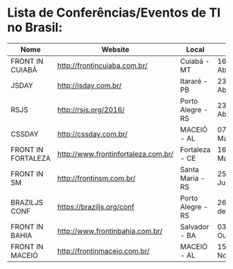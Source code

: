 # Lista de Conferências/Eventos de TI no Brasil:

Nome | Website | Local | Data | Valor | Assunto
-------- | ------- | ------- | ------- | ------- | -------
FRONT IN CUIABÁ | http://frontincuiaba.com.br/ | Cuiabá - MT | 16 de Abril | R$ 65 | Front-end
JSDAY | http://jsday.com.br/ | Itararé - PB | 23 de Abril | R$ 45 | Javascript
RSJS | http://rsjs.org/2016/ | Porto Alegre - RS | 23 de Abril | R$ 90 | Javascript
CSSDAY | http://cssday.com.br/ | MACEIÓ - AL | 07 de Maio | R$ 35 | CSS
FRONT IN FORTALEZA | http://www.frontinfortaleza.com.br/ | Fortaleza - CE | 16 de Maio | R$ | Front-end
FRONT IN SM | http://frontinsm.com.br/ | Santa Maria - RS | 25 de Junho | R$ 40 | Front-end
BRAZILJS CONF | https://braziljs.org/conf | Porto Alegre - RS | 26 e 27 de Agosto | R$ | Javascript
FRONT IN BAHIA | http://www.frontinbahia.com.br/ | Salvador - BA | 03 de Outubro | R$ | Front-end
FRONT IN MACEIÓ | http://frontinmaceio.com.br/ | MACEIÓ - AL | 15 de Novembro | R$ | Front-end

